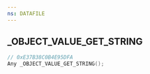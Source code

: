 ```yaml
---
ns: DATAFILE
---
```

## _OBJECT_VALUE_GET_STRING

```c
// 0xE37B38C0B4E95DFA
Any _OBJECT_VALUE_GET_STRING();
```

